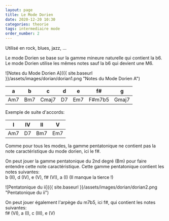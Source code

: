 ```yaml
---
layout: page
title: Le Mode Dorien
date: 2020-12-20 10:30
categories: theorie
tags: intermediaire mode
order_number: 2
---
```


Utilisé en rock, blues, jazz, ...

Le mode Dorien se base sur la gamme mineure naturelle qui contient la b6. Le mode Dorien utilise les mêmes notes sauf la b6 qui devient une M6.

![Notes du Mode Dorien A]({{ site.baseurl }}/assets/images/dorian/dorian1.png "Notes du Mode Dorien A")

|  a  |  b  |   c   |  d |  e  |   f#   |   g   |
|-----|-----|-------|----|-----|--------|-------|
| Am7 | Bm7 | Cmaj7 | D7 | Em7 | F#m7b5 | Gmaj7 |

Exemple de suite d'accords:

|  I  | IV |  II |  V  |
|-----|----|-----|-----|
| Am7 | D7 | Bm7 | Em7 |

Comme pour tous les modes, la gamme pentatonique ne contient pas la note caractéristique du mode dorien, ici le f#.

On peut jouer la gamme pentatonique du 2nd degré (Bm) pour faire entendre cette note caractéristique. Cette gamme pentatonique contient les notes suivantes:  
b (II), d (IV), e (V), f# (VI), a (I) (Il manque la tierce !)

![Pentatonique du ii]({{ site.baseurl }}/assets/images/dorian/dorian2.png "Pentatonique du ii")

On peut jouer également l'arpège du m7b5, ici f#, qui contient les notes suivantes:  
f# (VI), a (I), c (III), e (V)